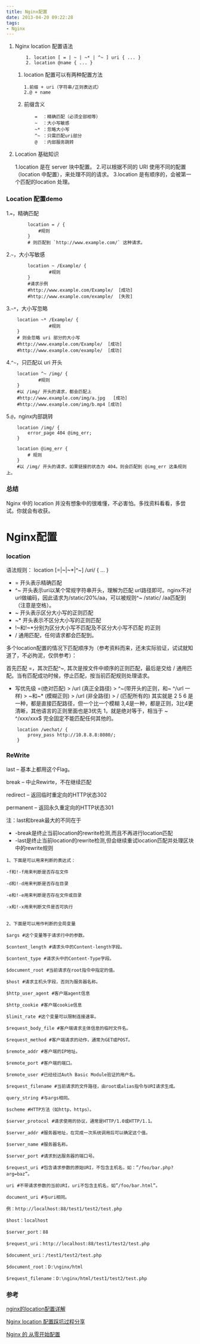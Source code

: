 ```yaml
---
title: Nginx配置
date: 2013-04-20 09:22:28
tags:
- Nginx
---
```


1. Nginx location 配置语法

   ```
       1. location [ = | ~ | ~* | ^~ ] uri { ... }
       2. location @name { ... }    
   ```

   1. location 配置可以有两种配置方法

      ```
      1.前缀 + uri（字符串/正则表达式）
      2.@ + name
      ```

   2. 前缀含义

      ```
          =  ：精确匹配（必须全部相等）
          ~  ：大小写敏感
          ~* ：忽略大小写
          ^~ ：只需匹配uri部分
          @  ：内部服务跳转
      ```

2. Location 基础知识

   1.location 是在 server 块中配置。
   2.可以根据不同的 URI 使用不同的配置（location 中配置），来处理不同的请求。
   3.location 是有顺序的，会被第一个匹配的location 处理。

### Location 配置demo

1.`=`，精确匹配

```
        location = / {
            #规则
        }
        # 则匹配到 `http://www.example.com/` 这种请求。 
```

2.`~`，大小写敏感

```
        location ~ /Example/ {
                #规则
        }
        #请求示例
        #http://www.example.com/Example/  [成功]
        #http://www.example.com/example/  [失败]
```

3.`~*`，大小写忽略

```
    location ~* /Example/ {
                #规则
    }
    # 则会忽略 uri 部分的大小写
    #http://www.example.com/Example/  [成功]
    #http://www.example.com/example/  [成功]
```

4.`^~`，只匹配以 uri 开头

```
    location ^~ /img/ {
            #规则
    }
    #以 /img/ 开头的请求，都会匹配上
    #http://www.example.com/img/a.jpg   [成功]
    #http://www.example.com/img/b.mp4 [成功]
```

5.`@`，nginx内部跳转

```
    location /img/ {
        error_page 404 @img_err;
    }
    
    location @img_err {
        # 规则
    }
    #以 /img/ 开头的请求，如果链接的状态为 404。则会匹配到 @img_err 这条规则上。
```

### 总结

Nginx 中的 location 并没有想象中的很难懂，不必害怕。多找资料看看，多尝试。你就会有收获。



# Nginx配置

### location

语法规则： location [=|~|~*|^~] /uri/ { … }

- = 开头表示精确匹配
- ^~ 开头表示uri以某个常规字符串开头，理解为匹配 url路径即可。nginx不对url做编码，因此请求为/static/20%/aa，可以被规则^~ /static/ /aa匹配到（注意是空格）。
- ~ 开头表示区分大小写的正则匹配
- ~*  开头表示不区分大小写的正则匹配
- !~和!~*分别为区分大小写不匹配及不区分大小写不匹配 的正则
- / 通用匹配，任何请求都会匹配到。

多个location配置的情况下匹配顺序为（参考资料而来，还未实际验证，试试就知道了，不必拘泥，仅供参考）：

首先匹配 =，其次匹配^~, 其次是按文件中顺序的正则匹配，最后是交给 / 通用匹配。当有匹配成功时候，停止匹配，按当前匹配规则处理请求。



- 写优先级 =(绝对匹配) > /url (真正全路径) > ^~(带开头的正则，和~ ^/url 一样) > ~和~* (模糊正则) > /url (非全路径) > / (匹配所有的) 其实就是 2 5 6 是一种，都是直接匹配路径，但一个比一个模糊 3,4是一种，都是正则，3比4更清晰，其他语言的正则里面也是3优先 1，就是绝对等于，相当于 ~ ^/xxx/xxx$ 完全固定不能匹配任何其他的。



```
    location /wechat/ {
        proxy_pass http://10.8.8.8:8080/;
    }
```

### ReWrite

last – 基本上都用这个Flag。

break – 中止Rewirte，不在继续匹配

redirect – 返回临时重定向的HTTP状态302

permanent – 返回永久重定向的HTTP状态301

注：last和break最大的不同在于

- -break是终止当前location的rewrite检测,而且不再进行location匹配 
- -last是终止当前location的rewrite检测,但会继续重试location匹配并处理区块中的rewrite规则

```
1、下面是可以用来判断的表达式：

-f和!-f用来判断是否存在文件

-d和!-d用来判断是否存在目录

-e和!-e用来判断是否存在文件或目录

-x和!-x用来判断文件是否可执行


2、下面是可以用作判断的全局变量

$args #这个变量等于请求行中的参数。

$content_length #请求头中的Content-length字段。

$content_type #请求头中的Content-Type字段。

$document_root #当前请求在root指令中指定的值。

$host #请求主机头字段，否则为服务器名称。

$http_user_agent #客户端agent信息

$http_cookie #客户端cookie信息

$limit_rate #这个变量可以限制连接速率。

$request_body_file #客户端请求主体信息的临时文件名。

$request_method #客户端请求的动作，通常为GET或POST。

$remote_addr #客户端的IP地址。

$remote_port #客户端的端口。

$remote_user #已经经过Auth Basic Module验证的用户名。

$request_filename #当前请求的文件路径，由root或alias指令与URI请求生成。

query_string #与args相同。

$scheme #HTTP方法（如http，https）。

$server_protocol #请求使用的协议，通常是HTTP/1.0或HTTP/1.1。

$server_addr #服务器地址，在完成一次系统调用后可以确定这个值。

$server_name #服务器名称。

$server_port #请求到达服务器的端口号。

$request_uri #包含请求参数的原始URI，不包含主机名，如：”/foo/bar.php?arg=baz”。

uri #不带请求参数的当前URI，uri不包含主机名，如”/foo/bar.html”。

document_uri #与uri相同。

例：http://localhost:88/test1/test2/test.php

$host：localhost

$server_port：88

$request_uri：http://localhost:88/test1/test2/test.php

$document_uri：/test1/test2/test.php

$document_root：D:\nginx/html

$request_filename：D:\nginx/html/test1/test2/test.php
```



### 参考

[nginx的location配置详解](https://blog.csdn.net/tjcyjd/article/details/50897959)

[Nginx location 配置踩坑过程分享](https://blog.coding.net/blog/tips-in-configuring-Nginx-location)

[Nginx 的  从零开始配置](https://segmentfault.com/a/1190000009651161)

